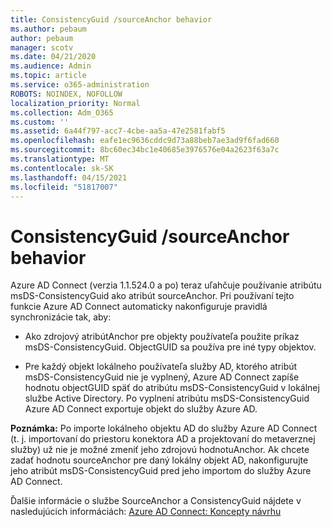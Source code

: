 ```yaml
---
title: ConsistencyGuid /sourceAnchor behavior
ms.author: pebaum
author: pebaum
manager: scotv
ms.date: 04/21/2020
ms.audience: Admin
ms.topic: article
ms.service: o365-administration
ROBOTS: NOINDEX, NOFOLLOW
localization_priority: Normal
ms.collection: Adm_O365
ms.custom: ''
ms.assetid: 6a44f797-acc7-4cbe-aa5a-47e2581fabf5
ms.openlocfilehash: eafe1ec9636cddc9d73a88beb7ae3ad9f6fad660
ms.sourcegitcommit: 8bc60ec34bc1e40685e3976576e04a2623f63a7c
ms.translationtype: MT
ms.contentlocale: sk-SK
ms.lasthandoff: 04/15/2021
ms.locfileid: "51817007"
---
```

# <a name="consistencyguid--sourceanchor-behavior"></a>ConsistencyGuid /sourceAnchor behavior

Azure AD Connect (verzia 1.1.524.0 a po) teraz uľahčuje používanie atribútu msDS-ConsistencyGuid ako atribút sourceAnchor. Pri používaní tejto funkcie Azure AD Connect automaticky nakonfiguruje pravidlá synchronizácie tak, aby:
  
- Ako zdrojový atribútAnchor pre objekty používateľa použite príkaz msDS-ConsistencyGuid. ObjectGUID sa používa pre iné typy objektov.
    
- Pre každý objekt lokálneho používateľa služby AD, ktorého atribút msDS-ConsistencyGuid nie je vyplnený, Azure AD Connect zapíše hodnotu objectGUID späť do atribútu msDS-ConsistencyGuid v lokálnej službe Active Directory. Po vyplnení atribútu msDS-ConsistencyGuid Azure AD Connect exportuje objekt do služby Azure AD.
    
 **Poznámka:** Po importe lokálneho objektu AD do služby Azure AD Connect (t. j. importovaní do priestoru konektora AD a projektovaní do metaverznej služby) už nie je možné zmeniť jeho zdrojovú hodnotuAnchor. Ak chcete zadať hodnotu sourceAnchor pre daný lokálny objekt AD, nakonfigurujte jeho atribút msDS-ConsistencyGuid pred jeho importom do služby Azure AD Connect. 
  
Ďalšie informácie o službe SourceAnchor a ConsistencyGuid nájdete v nasledujúcich informáciách: [Azure AD Connect: Koncepty návrhu](https://docs.microsoft.com/azure/active-directory/connect/active-directory-aadconnect-design-concepts)
  

